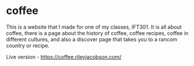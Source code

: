 # coffee

This is a website that I made for one of my classes, IFT301. It is all about coffee, there is a page about the history of coffee, coffee recipes, coffee in different cultures, and also a discover page that takes you to a rancom country or recipe.

Live version - https://coffee.rileyjacobson.com/
